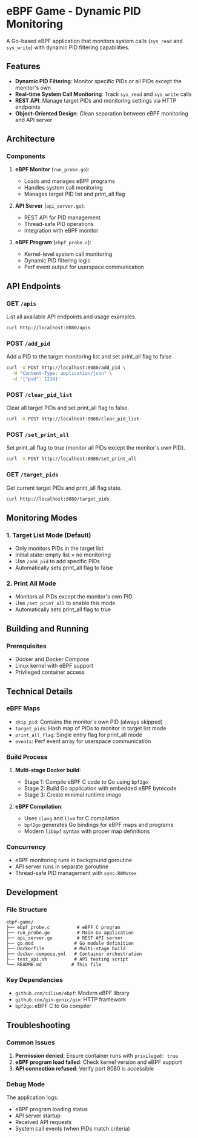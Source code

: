 # eBPF Game - Dynamic PID Monitoring

A Go-based eBPF application that monitors system calls (`sys_read` and `sys_write`) with dynamic PID filtering capabilities.

## Features

- **Dynamic PID Filtering**: Monitor specific PIDs or all PIDs except the monitor's own
- **Real-time System Call Monitoring**: Track `sys_read` and `sys_write` calls
- **REST API**: Manage target PIDs and monitoring settings via HTTP endpoints
- **Object-Oriented Design**: Clean separation between eBPF monitoring and API server

## Architecture

### Components

1. **eBPF Monitor** (`run_probe.go`):
   - Loads and manages eBPF programs
   - Handles system call monitoring
   - Manages target PID list and print_all flag

2. **API Server** (`api_server.go`):
   - REST API for PID management
   - Thread-safe PID operations
   - Integration with eBPF monitor

3. **eBPF Program** (`ebpf_probe.c`):
   - Kernel-level system call monitoring
   - Dynamic PID filtering logic
   - Perf event output for userspace communication

## API Endpoints

### GET `/apis`
List all available API endpoints and usage examples.
```bash
curl http://localhost:8080/apis
```

### POST `/add_pid`
Add a PID to the target monitoring list and set print_all flag to false.
```bash
curl -X POST http://localhost:8080/add_pid \
  -H "Content-Type: application/json" \
  -d '{"pid": 1234}'
```

### POST `/clear_pid_list`
Clear all target PIDs and set print_all flag to false.
```bash
curl -X POST http://localhost:8080/clear_pid_list
```

### POST `/set_print_all`
Set print_all flag to true (monitor all PIDs except the monitor's own PID).
```bash
curl -X POST http://localhost:8080/set_print_all
```

### GET `/target_pids`
Get current target PIDs and print_all flag state.
```bash
curl http://localhost:8080/target_pids
```

## Monitoring Modes

### 1. Target List Mode (Default)
- Only monitors PIDs in the target list
- Initial state: empty list = no monitoring
- Use `/add_pid` to add specific PIDs
- Automatically sets print_all flag to false

### 2. Print All Mode
- Monitors all PIDs except the monitor's own PID
- Use `/set_print_all` to enable this mode
- Automatically sets print_all flag to true

## Building and Running

### Prerequisites
- Docker and Docker Compose
- Linux kernel with eBPF support
- Privileged container access

## Technical Details

### eBPF Maps
- `skip_pid`: Contains the monitor's own PID (always skipped)
- `target_pids`: Hash map of PIDs to monitor in target list mode
- `print_all_flag`: Single entry flag for print_all mode
- `events`: Perf event array for userspace communication

### Build Process
1. **Multi-stage Docker build**:
   - Stage 1: Compile eBPF C code to Go using `bpf2go`
   - Stage 2: Build Go application with embedded eBPF bytecode
   - Stage 3: Create minimal runtime image

2. **eBPF Compilation**:
   - Uses `clang` and `llvm` for C compilation
   - `bpf2go` generates Go bindings for eBPF maps and programs
   - Modern `libbpf` syntax with proper map definitions

### Concurrency
- eBPF monitoring runs in background goroutine
- API server runs in separate goroutine
- Thread-safe PID management with `sync.RWMutex`

## Development

### File Structure
```
ebpf-game/
├── ebpf_probe.c          # eBPF C program
├── run_probe.go          # Main Go application
├── api_server.go         # REST API server
├── go.mod               # Go module definition
├── Dockerfile           # Multi-stage build
├── docker-compose.yml   # Container orchestration
├── test_api.sh          # API testing script
└── README.md           # This file
```

### Key Dependencies
- `github.com/cilium/ebpf`: Modern eBPF library
- `github.com/gin-gonic/gin`: HTTP framework
- `bpf2go`: eBPF C to Go compiler

## Troubleshooting

### Common Issues
1. **Permission denied**: Ensure container runs with `privileged: true`
2. **eBPF program load failed**: Check kernel version and eBPF support
3. **API connection refused**: Verify port 8080 is accessible

### Debug Mode
The application logs:
- eBPF program loading status
- API server startup
- Received API requests
- System call events (when PIDs match criteria)
